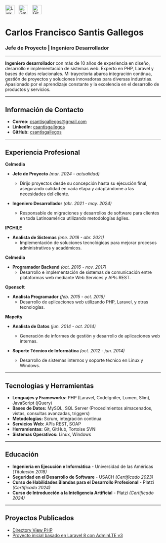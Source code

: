 <a href="https://www.linkedin.com/in/csantisgallegos/"><img src="https://static-exp1.licdn.com/sc/h/5bukxbhy9xsil5mb7c2wulfbx" alt="LinkedIn" style="width:30px; height:30px; margin-right:10px;"></a> 
<a href="mailto:csantisgallegos@gmail.com"><img src="https://upload.wikimedia.org/wikipedia/commons/4/4e/Gmail_Icon.png" alt="Gmail" style="width:30px; height:30px; margin-right:10px;"></a> 
<a href="https://github.com/csantisgallegos/csantisgallegos"><img src="https://github.githubassets.com/images/modules/logos_page/GitHub-Mark.png" alt="GitHub" style="width:30px; height:30px;"></a>

# Carlos Francisco Santis Gallegos  
### Jefe de Proyecto | Ingeniero Desarrollador  
---
**Ingeniero desarrollador** con más de 10 años de experiencia en diseño, desarrollo e implementación de sistemas web. Experto en PHP, Laravel y bases de datos relacionales. Mi trayectoria abarca integración continua, gestión de proyectos y soluciones innovadoras para diversas industrias. Apasionado por el aprendizaje constante y la excelencia en el desarrollo de productos y servicios.

---
## Información de Contacto  
- **Correo:** [csantisgallegos@gmail.com](mailto:csantisgallegos@gmail.com)  
- **LinkedIn:** [csantisgallegos](https://www.linkedin.com/in/csantisgallegos/)  
- **GitHub:** [csantisgallegos](https://github.com/csantisgallegos/csantisgallegos)  

---
## Experiencia Profesional  
**Celmedia**  
- **Jefe de Proyecto** *(mar. 2024 - actualidad)*  
  - Dirijo proyectos desde su concepción hasta su ejecución final, asegurando calidad en cada etapa y adaptándome a las necesidades del cliente.

- **Ingeniero Desarrollador** *(abr. 2021 - may. 2024)*  
  - Responsable de migraciones y desarrollos de software para clientes en toda Latinoamérica utilizando metodologías ágiles.

**IPCHILE**  
- **Analista de Sistemas** *(ene. 2018 - abr. 2021)*  
  - Implementación de soluciones tecnológicas para mejorar procesos administrativos y académicos.

**Celmedia**  
- **Programador Backend** *(oct. 2016 - nov. 2017)*  
  - Desarrollo e implementación de sistemas de comunicación entre plataformas web mediante Web Services y APIs REST.

**Opensoft**  
- **Analista Programador** *(feb. 2015 - oct. 2016)*  
  - Desarrollo de aplicaciones web utilizando PHP, Laravel, y otras tecnologías.

**Mapcity**  
- **Analista de Datos** *(jun. 2014 - oct. 2014)*  
  - Generación de informes de gestión y desarrollo de aplicaciones web internas.

- **Soporte Técnico de Informática** *(oct. 2012 - jun. 2014)*  
  - Desarrollo de sistemas internos y soporte técnico en Linux y Windows.

---
## Tecnologías y Herramientas  
- **Lenguajes y Frameworks:** PHP (Laravel, CodeIgniter, Lumen, Slim), JavaScript (jQuery)  
- **Bases de Datos:** MySQL, SQL Server (Procedimientos almacenados, vistas, consultas avanzadas, triggers)  
- **Metodologías:** Scrum, integración continua  
- **Servicios Web:** APIs REST, SOAP  
- **Herramientas:** Git, GitHub, Tortoise SVN  
- **Sistemas Operativos:** Linux, Windows  

---
## Educación  
- **Ingeniería en Ejecución e Informática** - Universidad de las Américas *(Titulación 2018)*  
- **Seguridad en el Desarrollo de Software** - USACH *(Certificado 2023)*  
- **Curso de Habilidades Blandas para el Desarrollo Profesional** - Platzi *(Certificado 2024)*  
- **Curso de Introducción a la Inteligencia Artificial** - Platzi *(Certificado 2024)*  

---
## Proyectos Publicados  
- [Directory View PHP](https://github.com/csantisgallegos/cs_dirview)  
- [Proyecto inicial basado en Laravel 8 con AdminLTE v3](https://github.com/csantisgallegos/laravel8_adminltev3)
